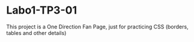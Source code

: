 # Labo1-TP3-01

This project is a One Direction Fan Page, just for practicing CSS (borders, tables and other details)
